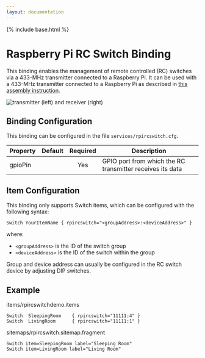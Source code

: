 ```yaml
---
layout: documentation
---
```


{% include base.html %}

# Raspberry Pi RC Switch Binding

This binding enables the management of remote controlled (RC) switches via a 433-MHz transmitter connected to a Raspberry Pi.  It can be used with a 433-MHz transmitter connected to a Raspberry Pi as described in [this assembly instruction](https://www.raspberrypi.org/forums/viewtopic.php?f=37&t=66946).

![transmitter (left) and receiver (right)](https://lh4.googleusercontent.com/-dFv2BHCIHIw/Utrbo8PJsLI/AAAAAAAADAY/IhZOiytTX2Y/w740-h450-no/modules.png)

## Binding Configuration

This binding can be configured in the file `services/rpircswitch.cfg`.

| Property | Default | Required | Description |
|----------|---------|:--------:|-------------|
| gpioPin  |         |   Yes    | GPIO port from which the RC transmitter receives its data |

## Item Configuration

This binding only supports Switch items, which can be configured with the following syntax:

```
Switch YourItemName { rpircswitch="<groupAddress>:<deviceAddress>" }
```

where:

* `<groupAddress>` is the ID of the switch group
* `<deviceAddress>` is the ID of the switch within the group

Group and device address can usually be configured in the RC switch device by adjusting DIP switches.

## Example

items/rpircswitchdemo.items

```
Switch	SleepingRoom	{ rpircswitch="11111:4" }
Switch	LivingRoom		{ rpircswitch="11111:1" }
```

sitemaps/rpircswitch.sitemap.fragment

```
Switch item=SleepingRoom label="Sleeping Room"
Switch item=LivingRoom label="Living Room"
```
